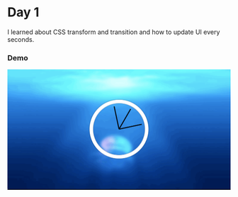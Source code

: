 # Day 1
I learned about CSS transform and transition and how to update UI every seconds.

### Demo
[![Day 2 demo gif](/gifs/day_2.gif)](https://vaibhavsingh97.com/JavaScript30-challenge/challenges/02%20-%JS%20and%20CSS%20Clock/index.html)
